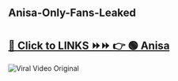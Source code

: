 
 ## Anisa-Only-Fans-Leaked

# <h2><a href="https://clipsfans.com/Anisa&ref=git">🔗 Click to LINKS ⏩⏩ 👉 🟢 Anisa </a></h2>

<a href="https://clipsfans.com/Anisa&ref=git" rel="nofollow" data-target="animated-image.originalLink"><img src="https://i.ibb.co.com/xMMVF88/686577567.gif" alt="Viral Video Original" style="max-width: 100%; display: inline-block;" data-target="animated-image.originalImage"></a>
